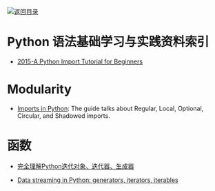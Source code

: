 [![返回目录](https://parg.co/UGo)](https://parg.co/b4z) 



# Python 语法基础学习与实践资料索引



- [2015-A Python Import Tutorial for Beginners](https://parg.co/bFN) 


# Modularity

- [Imports in Python](https://github.com/00111000/Imports-in-Python): The guide talks about Regular, Local, Optional, Circular, and Shadowed imports.


# 函数

- [完全理解Python迭代对象、迭代器、生成器](http://foofish.net/blog/109/iterators-vs-generators)
 
- [Data streaming in Python: generators, iterators, iterables](https://rare-technologies.com/data-streaming-in-python-generators-iterators-iterables/)

